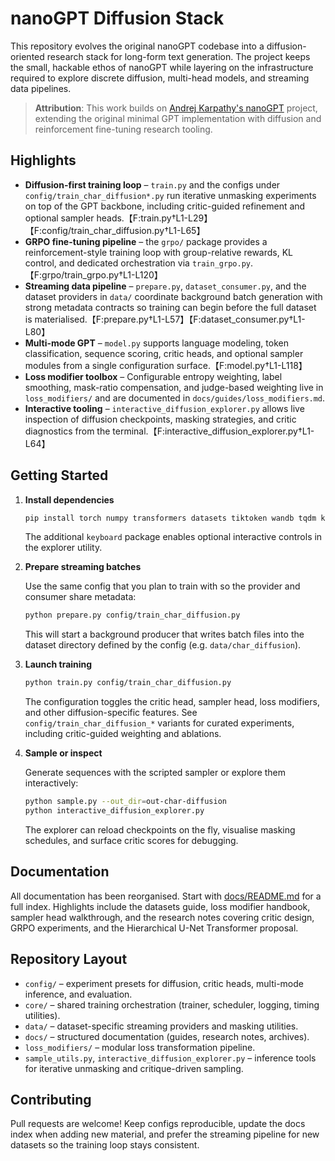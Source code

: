 # nanoGPT Diffusion Stack

This repository evolves the original nanoGPT codebase into a
diffusion-oriented research stack for long-form text generation. The
project keeps the small, hackable ethos of nanoGPT while layering on the
infrastructure required to explore discrete diffusion, multi-head models,
and streaming data pipelines.

> **Attribution**: This work builds on [Andrej Karpathy's nanoGPT](https://github.com/karpathy/nanoGPT) project, extending the original minimal GPT implementation with diffusion and reinforcement fine-tuning research tooling.

## Highlights

- **Diffusion-first training loop** – `train.py` and the configs under
  `config/train_char_diffusion*.py` run iterative unmasking experiments on
  top of the GPT backbone, including critic-guided refinement and optional
  sampler heads.【F:train.py†L1-L29】【F:config/train_char_diffusion.py†L1-L65】
- **GRPO fine-tuning pipeline** – the `grpo/` package provides a
  reinforcement-style training loop with group-relative rewards, KL control,
  and dedicated orchestration via `train_grpo.py`.【F:grpo/train_grpo.py†L1-L120】
- **Streaming data pipeline** – `prepare.py`, `dataset_consumer.py`, and
  the dataset providers in `data/` coordinate background batch generation
  with strong metadata contracts so training can begin before the full
  dataset is materialised.【F:prepare.py†L1-L57】【F:dataset_consumer.py†L1-L80】
- **Multi-mode GPT** – `model.py` supports language modeling, token
  classification, sequence scoring, critic heads, and optional sampler
  modules from a single configuration surface.【F:model.py†L1-L118】
- **Loss modifier toolbox** – Configurable entropy weighting, label
  smoothing, mask-ratio compensation, and judge-based weighting live in
  `loss_modifiers/` and are documented in `docs/guides/loss_modifiers.md`.
- **Interactive tooling** – `interactive_diffusion_explorer.py` allows
  live inspection of diffusion checkpoints, masking strategies, and critic
  diagnostics from the terminal.【F:interactive_diffusion_explorer.py†L1-L64】

## Getting Started

1. **Install dependencies**

   ```bash
   pip install torch numpy transformers datasets tiktoken wandb tqdm keyboard
   ```

   The additional `keyboard` package enables optional interactive controls
   in the explorer utility.

2. **Prepare streaming batches**

   Use the same config that you plan to train with so the provider and
   consumer share metadata:

   ```bash
   python prepare.py config/train_char_diffusion.py
   ```

   This will start a background producer that writes batch files into the
   dataset directory defined by the config (e.g. `data/char_diffusion`).

3. **Launch training**

   ```bash
   python train.py config/train_char_diffusion.py
   ```

   The configuration toggles the critic head, sampler head, loss modifiers,
   and other diffusion-specific features. See `config/train_char_diffusion_*`
   variants for curated experiments, including critic-guided weighting and
   ablations.

4. **Sample or inspect**

   Generate sequences with the scripted sampler or explore them
   interactively:

   ```bash
   python sample.py --out_dir=out-char-diffusion
   python interactive_diffusion_explorer.py
   ```

   The explorer can reload checkpoints on the fly, visualise masking
   schedules, and surface critic scores for debugging.

## Documentation

All documentation has been reorganised. Start with
[docs/README.md](docs/README.md) for a full index. Highlights include the
datasets guide, loss modifier handbook, sampler head walkthrough, and the
research notes covering critic design, GRPO experiments, and the
Hierarchical U-Net Transformer proposal.

## Repository Layout

- `config/` – experiment presets for diffusion, critic heads, multi-mode
  inference, and evaluation.
- `core/` – shared training orchestration (trainer, scheduler, logging,
  timing utilities).
- `data/` – dataset-specific streaming providers and masking utilities.
- `docs/` – structured documentation (guides, research notes, archives).
- `loss_modifiers/` – modular loss transformation pipeline.
- `sample_utils.py`, `interactive_diffusion_explorer.py` – inference tools
  for iterative unmasking and critique-driven sampling.

## Contributing

Pull requests are welcome! Keep configs reproducible, update the docs index
when adding new material, and prefer the streaming pipeline for new
datasets so the training loop stays consistent.

